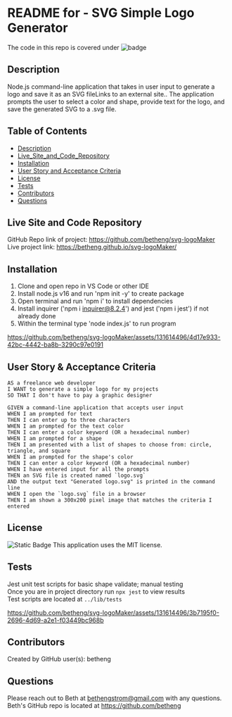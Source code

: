 # README for - SVG Simple Logo Generator
  The code in this repo is covered under ![badge](https://img.shields.io/badge/license-MIT-violet)<br />
  
  ## Description
  Node.js command-line application that takes in user input to generate a logo and save it as an SVG fileLinks to an external site.. The application prompts the user to select a color and shape, provide text for the logo, and save the generated SVG to a .svg file.
  
  ## Table of Contents
  - [Description](#description)
  - [Live_Site_and_Code_Repository](#live_site_and_code_repository)
  - [Installation](#installation)
  - [User Story and Acceptance Criteria](#User_Story_and_Acceptance_Criteria)
  - [License](#license)
  - [Tests](#tests)
  - [Contributors](#contributors)
  - [Questions](#questions)
  
  ## Live Site and Code Repository
  GitHub Repo link of project: <https://github.com/betheng/svg-logoMaker>
  <br />
  Live project link: <https://betheng.github.io/svg-logoMaker/>

  ## Installation
 1. Clone and open repo in VS Code or other IDE
 2. Install node.js v16 and run 'npm init -y' to create package
 3. Open terminal and run 'npm i' to install dependencies
 4. Install inquirer ('npm i inquirer@8.2.4') and jest ('npm i jest') if not already done
 5. Within the terminal type 'node index.js' to run program


https://github.com/betheng/svg-logoMaker/assets/131614496/4d17e933-42bc-4442-ba8b-3290c97e0191
    

  ## User Story & Acceptance Criteria
```
AS a freelance web developer
I WANT to generate a simple logo for my projects
SO THAT I don't have to pay a graphic designer
```
```
GIVEN a command-line application that accepts user input
WHEN I am prompted for text
THEN I can enter up to three characters
WHEN I am prompted for the text color
THEN I can enter a color keyword (OR a hexadecimal number)
WHEN I am prompted for a shape
THEN I am presented with a list of shapes to choose from: circle, triangle, and square
WHEN I am prompted for the shape's color
THEN I can enter a color keyword (OR a hexadecimal number)
WHEN I have entered input for all the prompts
THEN an SVG file is created named `logo.svg`
AND the output text "Generated logo.svg" is printed in the command line
WHEN I open the `logo.svg` file in a browser
THEN I am shown a 300x200 pixel image that matches the criteria I entered
```
  ## License
  ![Static Badge](https://img.shields.io/badge/license-MIT-violet)
  This application uses the MIT license. 
  
  ## Tests
  Jest unit test scripts for basic shape validate; manual testing </br>
  Once you are in project directory run ```npx jest``` to view results</br>
  Test scripts are located at ```../lib/tests```
  
https://github.com/betheng/svg-logoMaker/assets/131614496/3b7195f0-2696-4d69-a2e1-f03449bc968b


  ## Contributors
  Created by GitHub user(s): betheng

  ## Questions
  Please reach out to Beth at bethengstrom@gmail.com with any questions.
  <br />
  Beth's GitHub repo is located at <https://github.com/betheng>
  
